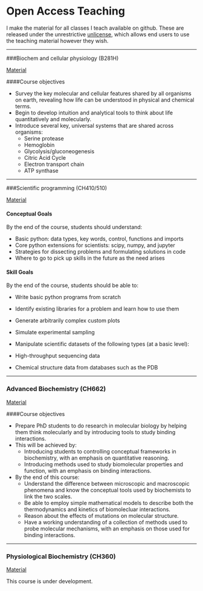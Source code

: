 # Open Access Teaching

I make the material for all classes I teach available on github. These are released under the unrestrictive [unlicense](http://unlicense.org/), which allows end users to use the teaching material however they wish. 

----

###Biochem and cellular physiology (B281H)

[Material](https://github.com/harmsm/bi281h-discussions)

####Course objectives

- Survey the key molecular and cellular features shared by all organisms on earth, revealing how life can be understood in physical and chemical terms.
- Begin to develop intuition and analytical tools to think about life quantitatively and molecularly.
- Introduce several key, universal systems that are shared across organisms:
  - Serine protease
  - Hemoglobin
  - Glycolysis/gluconeogenesis
  - Citric Acid Cycle
  - Electron transport chain
  - ATP synthase

----

###Scientific programming (CH410/510)

[Material](https://github.com/harmsm/pythonic-science)

#### Conceptual Goals

By the end of the course, students should understand:

- Basic python: data types, key words, control, functions and imports
- Core python extensions for scientists: scipy, numpy, and jupyter
- Strategies for dissecting problems and formulating solutions in code
- Where to go to pick up skills in the future as the need arises

#### Skill Goals

By the end of the course, students should be able to:

- Write basic python programs from scratch
- Identify existing libraries for a problem and learn how to use them
- Generate arbitrarily complex custom plots
- Simulate experimental sampling
- Manipulate scientific datasets of the following types (at a basic level):

- High-throughput sequencing data
- Chemical structure data from databases such as the PDB

----

### Advanced Biochemistry (CH662)

[Material](https://github.com/harmsm/ch662-lectures)

####Course objectives

- Prepare PhD students to do research in molecular biology by helping them think molecularly and by introducing tools to study binding interactions.
- This will be achieved by:
  - Introducing students to controlling conceptual frameworks in biochemistry, with an emphasis on quantitative reasoning.
  - Introducing methods used to study biomolecular properties and function, with an emphasis on binding interactions.
- By the end of this course:
  - Understand the difference between microscopic and macroscopic phenomena and know the conceptual tools used by biochemists to link the two scales.
  - Be able to employ simple mathematical models to describe both the thermodynamics and kinetics of biomolecluar interactions.
  - Reason about the effects of mutations on molecular structure.
  - Have a working understanding of a collection of methods used to probe molecular mechanisms, with an emphasis on those used for binding interactions.

----

### Physiological Biochemistry (CH360)

[Material](https://github.com/harmsm/physiological-biochem)

This course is under development.